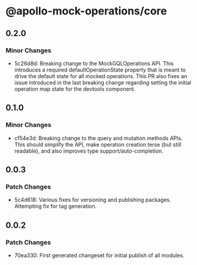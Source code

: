 # @apollo-mock-operations/core

## 0.2.0

### Minor Changes

- 5c26d8d: Breaking change to the MockGQLOperations API. This introduces a required
  defaultOperationState property that is meant to drive the default state for all mocked operations.
  This PR also fixes an issue introduced in the last breaking change regarding setting the initial
  operation map state for the devtools component.

## 0.1.0

### Minor Changes

- cf54e3d: Breaking change to the query and mutation methods APIs. This should simplify the API,
  make operation creation terse (but still readable), and also improves type
  support/auto-completion.

## 0.0.3

### Patch Changes

- 5c4d618: Various fixes for versioning and publishing packages. Attempting fix for tag generation.

## 0.0.2

### Patch Changes

- 70ea330: First generated changeset for initial publish of all modules.
